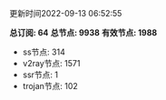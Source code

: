 更新时间2022-09-13 06:52:55

**总订阅: 64**
**总节点: 9938**
**有效节点: 1988**
- ss节点: 314
- v2ray节点: 1571
- ssr节点: 1
- trojan节点: 102
